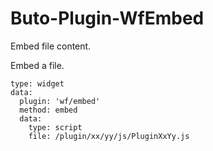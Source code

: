 # Buto-Plugin-WfEmbed
Embed file content.

Embed a file.

```
type: widget
data:
  plugin: 'wf/embed'
  method: embed
  data:
    type: script
    file: /plugin/xx/yy/js/PluginXxYy.js
```


